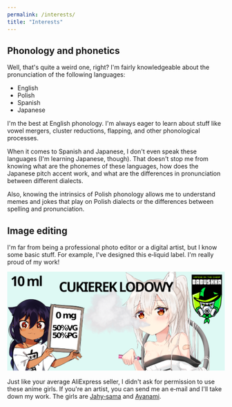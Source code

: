 ```yaml
---
permalink: /interests/
title: "Interests"
---
```


## Phonology and phonetics

Well, that's quite a weird one, right?
I'm fairly knowledgeable about the pronunciation of the following languages:

- English
- Polish
- Spanish
- Japanese

I'm the best at English phonology. I'm always eager to learn about stuff like
vowel mergers, cluster reductions, flapping, and other phonological processes.

When it comes to Spanish and Japanese, I don't even speak these
languages (I'm learning Japanese, though). That doesn't stop me from knowing what are
the phonemes of these languages, how does the Japanese pitch accent work, and what are
the differences in pronunciation between different dialects.

Also, knowing the intrinsics of Polish phonology allows me to understand memes and jokes
that play on Polish dialects or the differences between spelling and pronunciation.

## Image editing

I'm far from being a professional photo editor or a digital artist, but I know some
basic stuff. For example, I've designed this e&#8209;liquid label. I'm really proud of my work!

![E&#8209;liquid label](/assets/articles/e-liquid-label.webp)

Just like your average AliExpress seller, I didn't ask for permission to use these anime girls.
If you're an artist, you can send me an e&#8209;mail and I'll take down my work.
The girls are [Jahy&#8209;sama](https://twitter.com/aconbwakame/status/1113036854201204736) and
[Ayanami](https://www.pixiv.net/en/artworks/78790389).
